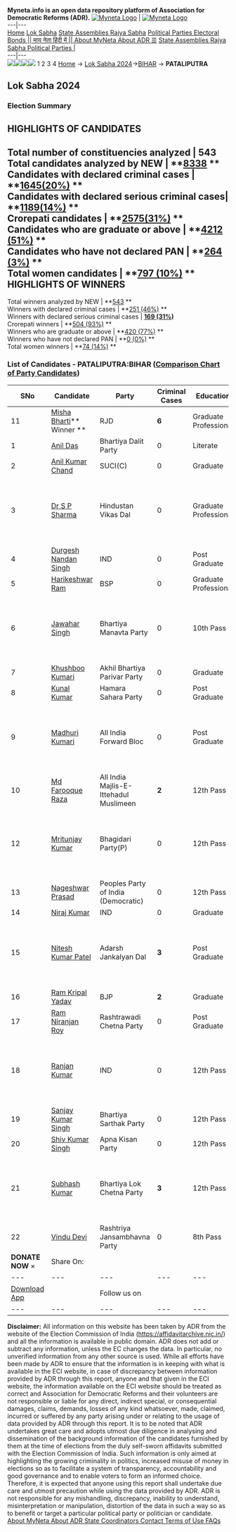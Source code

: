 **Myneta.info is an open data repository platform of Association for Democratic Reforms (ADR).**
[![Myneta Logo](https://www.myneta.info/lib/img/myneta-logo.png)](https://www.myneta.info/) | [![Myneta Logo](https://www.myneta.info/lib/img/adr-logo.png)](https://adrindia.org)  
---|---  
[Home](https://www.myneta.info/) [Lok Sabha](https://www.myneta.info/#ls "Lok Sabha") [ State Assemblies ](https://www.myneta.info/#sa "State Assemblies") [Rajya Sabha](https://www.myneta.info/#rs "Rajya Sabha") [Political Parties ](https://www.myneta.info/party "Political Parties") [ Electoral Bonds ](https://www.myneta.info/electoral_bonds "Electoral Bonds") [ || माय नेता हिंदी में || ](https://translate.google.co.in/translate?prev=hp&hl=en&js=y&u=www.myneta.info&sl=en&tl=hi&history_state0=) [ About MyNeta ](https://adrindia.org/content/about-myneta) [ About ADR ](https://adrindia.org/about-adr/who-we-are) [☰](javascript:void\(0\))
[ State Assemblies ](https://www.myneta.info/#sa "State Assemblies") [ Rajya Sabha ](https://www.myneta.info/#rs "Rajya Sabha") [ Political Parties ](https://www.myneta.info/party "Political Parties")
|   
---|---  
![](https://www.myneta.info/lib/img/banner/banner-1.png)![](https://www.myneta.info/lib/img/banner/banner-2.png)![](https://www.myneta.info/lib/img/banner/banner-3.png)![](https://www.myneta.info/lib/img/banner/banner-4.png)
1  2  3  4 
[Home](https://www.myneta.info/) → [Lok Sabha 2024](https://www.myneta.info/LokSabha2024/)→[BIHAR](https://www.myneta.info/LokSabha2024/index.php?action=show_constituencies&state_id=5) → **PATALIPUTRA**
### 
## Lok Sabha 2024
###  Election Summary 
HIGHLIGHTS OF CANDIDATES  
---  
Total number of constituencies analyzed |  543   
Total candidates analyzed by NEW | **[8338](https://www.myneta.info/LokSabha2024/index.php?action=summary&subAction=candidates_analyzed&sort=candidate#summary) **  
Candidates with declared criminal cases | **[1645(20%)](https://www.myneta.info/LokSabha2024/index.php?action=summary&subAction=crime&sort=candidate#summary) **  
Candidates with declared serious criminal cases| **[1189(14%)](https://www.myneta.info/LokSabha2024/index.php?action=summary&subAction=serious_crime&sort=candidate#summary) **  
Crorepati candidates | **[2575(31%)](https://www.myneta.info/LokSabha2024/index.php?action=summary&subAction=crorepati&sort=candidate#summary) **  
Candidates who are graduate or above | **[4212 (51%)](https://www.myneta.info/LokSabha2024/index.php?action=summary&subAction=education&sort=candidate#summary) **  
Candidates who have not declared PAN | **[264 (3%)](https://www.myneta.info/LokSabha2024/index.php?action=summary&subAction=without_pan&sort=candidate#summary) **  
Total women candidates | **[797 (10%)](https://www.myneta.info/LokSabha2024/index.php?action=summary&subAction=women_candidate&sort=candidate#summary) **  
HIGHLIGHTS OF WINNERS  
---  
Total winners analyzed by NEW | **[543](https://www.myneta.info/LokSabha2024/index.php?action=summary&subAction=winner_analyzed&sort=candidate#summary) **  
Winners with declared criminal cases | **[251 (46%)](https://www.myneta.info/LokSabha2024/index.php?action=summary&subAction=winner_crime&sort=candidate#summary) **  
Winners with declared serious criminal cases | **[169 (31%)](https://www.myneta.info/LokSabha2024/index.php?action=summary&subAction=winner_serious_crime&sort=candidate#summary)**  
Crorepati winners | **[504 (93%)](https://www.myneta.info/LokSabha2024/index.php?action=summary&subAction=winner_crorepati&sort=candidate#summary) **  
Winners who are graduate or above | **[420 (77%)](https://www.myneta.info/LokSabha2024/index.php?action=summary&subAction=winner_education&sort=candidate#summary) **  
Winners who have not declared PAN | **[0 (0%)](https://www.myneta.info/LokSabha2024/index.php?action=summary&subAction=winner_without_pan&sort=candidate#summary) **  
Total women winners | **[74 (14%)](https://www.myneta.info/LokSabha2024/index.php?action=summary&subAction=winner_women&sort=candidate#summary) **  
### List of Candidates - PATALIPUTRA:BIHAR ([Comparison Chart of Party Candidates](https://www.myneta.info/LokSabha2024/comparisonchart.php?constituency_id=81))
SNo | Candidate| Party| Criminal Cases| Education| Age| Total Assets| Liabilities  
---|---|---|---|---|---|---|---  
11  | [Misha Bharti](https://www.myneta.info/LokSabha2024/candidate.php?candidate_id=9528)** Winner ** | RJD | **6** | Graduate Professional| 47 | Rs 10,26,19,562 ~ 10 Crore+ | Rs 1,14,62,479 ~ 1 Crore+  
1  | [Anil Das](https://www.myneta.info/LokSabha2024/candidate.php?candidate_id=9533) | Bhartiya Dalit Party | 0 | Literate| 39 | Rs 59,15,000 ~ 59 Lacs+ | Rs 0 ~   
2  | [Anil Kumar Chand](https://www.myneta.info/LokSabha2024/candidate.php?candidate_id=9518) | SUCI(C) | 0 | Graduate| 42 | Rs 63,14,450 ~ 63 Lacs+ | Rs 0 ~   
3  | [Dr S P Sharma](https://www.myneta.info/LokSabha2024/candidate.php?candidate_id=9520) | Hindustan Vikas Dal | 0 | Graduate Professional| 73 | ![](https://myneta.info/image_v2.php?myneta_folder=LokSabha2024&candidate_id=9520&col=ta) | ![](https://myneta.info/image_v2.php?myneta_folder=LokSabha2024&candidate_id=9520&col=lia)  
4  | [Durgesh Nandan Singh](https://www.myneta.info/LokSabha2024/candidate.php?candidate_id=9523) | IND | 0 | Post Graduate| 47 | Rs 1,80,20,000 ~ 1 Crore+ | Rs 1,00,000 ~ 1 Lacs+  
5  | [Harikeshwar Ram](https://www.myneta.info/LokSabha2024/candidate.php?candidate_id=9521) | BSP | 0 | Graduate Professional| 62 | Rs 7,99,72,625 ~ 7 Crore+ | Rs 9,00,000 ~ 9 Lacs+  
6  | [Jawahar Singh](https://www.myneta.info/LokSabha2024/candidate.php?candidate_id=9526) | Bhartiya Manavta Party | 0 | 10th Pass| 72 | ![](https://myneta.info/image_v2.php?myneta_folder=LokSabha2024&candidate_id=9526&col=ta) | ![](https://myneta.info/image_v2.php?myneta_folder=LokSabha2024&candidate_id=9526&col=lia)  
7  | [Khushboo Kumari](https://www.myneta.info/LokSabha2024/candidate.php?candidate_id=9525) | Akhil Bhartiya Parivar Party | 0 | Graduate| 28 | Rs 17,49,000 ~ 17 Lacs+ | Rs 13,00,000 ~ 13 Lacs+  
8  | [Kunal Kumar](https://www.myneta.info/LokSabha2024/candidate.php?candidate_id=9534) | Hamara Sahara Party | 0 | Post Graduate| 34 | Rs 16,60,000 ~ 16 Lacs+ | Rs 0 ~   
9  | [Madhuri Kumari](https://www.myneta.info/LokSabha2024/candidate.php?candidate_id=9513) | All India Forward Bloc | 0 | Post Graduate| 42 | ![](https://myneta.info/image_v2.php?myneta_folder=LokSabha2024&candidate_id=9513&col=ta) | ![](https://myneta.info/image_v2.php?myneta_folder=LokSabha2024&candidate_id=9513&col=lia)  
10  | [Md Farooque Raza](https://www.myneta.info/LokSabha2024/candidate.php?candidate_id=9516) | All India Majlis-E-Ittehadul Muslimeen | **2** | 12th Pass| 42 | Rs 2,49,49,734 ~ 2 Crore+ | Rs 20,00,000 ~ 20 Lacs+  
12  | [Mritunjay Kumar](https://www.myneta.info/LokSabha2024/candidate.php?candidate_id=9515) | Bhagidari Party(P) | 0 | 12th Pass| 47 | ![](https://myneta.info/image_v2.php?myneta_folder=LokSabha2024&candidate_id=9515&col=ta) | ![](https://myneta.info/image_v2.php?myneta_folder=LokSabha2024&candidate_id=9515&col=lia)  
13  | [Nageshwar Prasad](https://www.myneta.info/LokSabha2024/candidate.php?candidate_id=9527) | Peoples Party of India (Democratic) | 0 | 12th Pass| 54 | Rs 6,900 ~ 6 Thou+ | Rs 0 ~   
14  | [Niraj Kumar](https://www.myneta.info/LokSabha2024/candidate.php?candidate_id=9529) | IND | 0 | Graduate| 52 | Rs 1,03,42,500 ~ 1 Crore+ | Rs 0 ~   
15  | [Nitesh Kumar Patel](https://www.myneta.info/LokSabha2024/candidate.php?candidate_id=9517) | Adarsh Jankalyan Dal | **3** | Post Graduate| 33 | ![](https://myneta.info/image_v2.php?myneta_folder=LokSabha2024&candidate_id=9517&col=ta) | ![](https://myneta.info/image_v2.php?myneta_folder=LokSabha2024&candidate_id=9517&col=lia)  
16  | [Ram Kripal Yadav](https://www.myneta.info/LokSabha2024/candidate.php?candidate_id=9532) | BJP | **2** | Graduate| 63 | Rs 3,24,78,104 ~ 3 Crore+ | Rs 0 ~   
17  | [Ram Niranjan Roy](https://www.myneta.info/LokSabha2024/candidate.php?candidate_id=9514) | Rashtrawadi Chetna Party | 0 | Post Graduate| 65 | Rs 35,11,317 ~ 35 Lacs+ | Rs 0 ~   
18  | [Ranjan Kumar](https://www.myneta.info/LokSabha2024/candidate.php?candidate_id=9522) | IND | 0 | 12th Pass| 29 | ![](https://myneta.info/image_v2.php?myneta_folder=LokSabha2024&candidate_id=9522&col=ta) | ![](https://myneta.info/image_v2.php?myneta_folder=LokSabha2024&candidate_id=9522&col=lia)  
19  | [Sanjay Kumar Singh](https://www.myneta.info/LokSabha2024/candidate.php?candidate_id=9531) | Bhartiya Sarthak Party | 0 | 12th Pass| 52 | Rs 59,30,000 ~ 59 Lacs+ | Rs 2,30,000 ~ 2 Lacs+  
20  | [Shiv Kumar Singh](https://www.myneta.info/LokSabha2024/candidate.php?candidate_id=9524) | Apna Kisan Party | 0 | 12th Pass| 46 | Rs 74,006 ~ 74 Thou+ | Rs 50,000 ~ 50 Thou+  
21  | [Subhash Kumar](https://www.myneta.info/LokSabha2024/candidate.php?candidate_id=9530) | Bhartiya Lok Chetna Party | **3** | 12th Pass| 47 | ![](https://myneta.info/image_v2.php?myneta_folder=LokSabha2024&candidate_id=9530&col=ta) | ![](https://myneta.info/image_v2.php?myneta_folder=LokSabha2024&candidate_id=9530&col=lia)  
22  | [Vindu Devi](https://www.myneta.info/LokSabha2024/candidate.php?candidate_id=9519) | Rashtriya Jansambhavna Party | 0 | 8th Pass| 48 | Rs 3,33,89,000 ~ 3 Crore+ | Rs 0 ~   
|  **DONATE NOW** × |  Share On:  | [](https://api.whatsapp.com/send?text=https%3A%2F%2Fmyneta.info%2Fpunjab2022%2Findex.php%3Faction%3Dshow_constituencies%26state_id%3D19) | [](https://www.facebook.com/sharer/sharer.php?u=https%3A%2F%2Fmyneta.info%2Fpunjab2022%2Findex.php%3Faction%3Dshow_constituencies%26state_id%3D19) | [](https://twitter.com/share?url=https%3A%2F%2Fmyneta.info%2Fpunjab2022%2Findex.php%3Faction%3Dshow_constituencies%26state_id%3D19)  
---|---|---|---|---  
| [ Download App ](https://play.google.com/store/apps/details?id=com.webrosoft.myneta1&pcampaignid=pcampaignidMKT-Other-global-all-co-prtnr-py-PartBadge-Mar2515-1) | [](https://play.google.com/store/apps/details?id=com.webrosoft.myneta1&pcampaignid=pcampaignidMKT-Other-global-all-co-prtnr-py-PartBadge-Mar2515-1) |  Follow us on  | [](https://www.facebook.com/adrindia.org/) | [](https://twitter.com/adrspeaks) | [](https://groups.google.com/g/national-election-watch?hl=en&pli=1) | [](https://www.instagram.com/adrspeaks/) | [](https://www.youtube.com/user/adrspeaks) | [](https://sharechat.com/profile/adrspeaks)  
---|---|---|---|---|---|---|---|---  
**Disclaimer:** All information on this website has been taken by ADR from the website of the Election Commission of India (https://affidavitarchive.nic.in/) and all the information is available in public domain. ADR does not add or subtract any information, unless the EC changes the data. In particular, no unverified information from any other source is used. While all efforts have been made by ADR to ensure that the information is in keeping with what is available in the ECI website, in case of discrepancy between information provided by ADR through this report, anyone and that given in the ECI website, the information available on the ECI website should be treated as correct and Association for Democratic Reforms and their volunteers are not responsible or liable for any direct, indirect special, or consequential damages, claims, demands, losses of any kind whatsoever, made, claimed, incurred or suffered by any party arising under or relating to the usage of data provided by ADR through this report. It is to be noted that ADR undertakes great care and adopts utmost due diligence in analysing and dissemination of the background information of the candidates furnished by them at the time of elections from the duly self-sworn affidavits submitted with the Election Commission of India. Such information is only aimed at highlighting the growing criminality in politics, increased misuse of money in elections so as to facilitate a system of transparency, accountability and good governance and to enable voters to form an informed choice. Therefore, it is expected that anyone using this report shall undertake due care and utmost precaution while using the data provided by ADR. ADR is not responsible for any mishandling, discrepancy, inability to understand, misinterpretation or manipulation, distortion of the data in such a way so as to benefit or target a particular political party or politician or candidate. 
[ About MyNeta ](https://adrindia.org/content/about-myneta) [ About ADR ](https://adrindia.org/about-adr/who-we-are) [ State Coordinators ](https://adrindia.org/about-adr/state-coordinators) [ Contact ](https://adrindia.org/contact-us) [ Terms of Use ](https://adrindia.org/content/adr-terms-use) [ FAQs ](https://adrindia.org/content/faqs)
